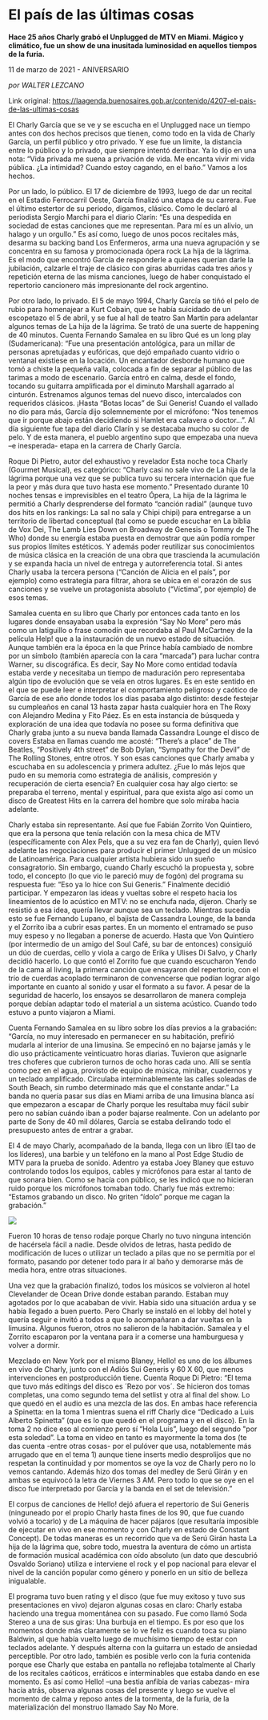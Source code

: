 # El país de las últimas cosas

**Hace 25 años Charly grabó el Unplugged de MTV en Miami. Mágico y climático, fue un show de una inusitada luminosidad en aquellos tiempos de la furia.**

11 de marzo de 2021 - ANIVERSARIO

_por WALTER LEZCANO_

Link original: https://laagenda.buenosaires.gob.ar/contenido/4207-el-pais-de-las-ultimas-cosas



El Charly García que se ve y se escucha en el Unplugged nace un tiempo antes con dos hechos precisos que tienen, como todo en la vida de Charly García, un perfil público y otro privado. Y ese fue un límite, la distancia entre lo público y lo privado, que siempre intentó derribar. Ya lo dijo en una nota: “Vida privada me suena a privación de vida. Me encanta vivir mi vida pública. ¿La intimidad? Cuando estoy cagando, en el baño.” Vamos a los hechos.




Por un lado, lo público. El 17 de diciembre de 1993, luego de dar un recital en el Estadio Ferrocarril Oeste, García finalizó una etapa de su carrera. Fue el último estertor de su periodo, digamos, clásico. Como le declaró al periodista Sergio Marchi para el diario Clarín: “Es una despedida en sociedad de estas canciones que me representan. Para mí es un alivio, un halago y un orgullo.” Es así como, luego de unos pocos recitales más, desarma su backing band Los Enfermeros, arma una nueva agrupación y se concentra en su famosa y promocionada ópera rock La hija de la lágrima. Es el modo que encontró García de responderle a quienes querían darle la jubilación, calzarle el traje de clásico con giras aburridas cada tres años y repetición eterna de las misma canciones, luego de haber conquistado el repertorio cancionero más impresionante del rock argentino.




Por otro lado, lo privado. El 5 de mayo 1994, Charly García se tiñó el pelo de rubio para homenajear a Kurt Cobain, que se había suicidado de un escopetazo el 5 de abril, y se fue al hall de teatro San Martin para adelantar algunos temas de La hija de la lágrima. Se trató de una suerte de happening de 40 minutos. Cuenta Fernando Samalea en su libro Qué es un long play (Sudamericana): “Fue una presentación antológica, para un millar de personas apretujadas y eufóricas, que dejó empañado cuanto vidrio o ventanal existiese en la locación. Un encantador desborde humano que tomó a chiste la pequeña valla, colocada a fin de separar al público de las tarimas a modo de escenario. García entró en calma, desde el fondo, tocando su guitarra amplificada por el diminuto Marshall agarrado al cinturón. Estrenamos algunos temas del nuevo disco, intercalados con requeridos clásicos. ¡Hasta “Botas locas” de Sui Generis! Cuando el vallado no dio para más, García dijo solemnemente por el micrófono: “Nos tenemos que ir porque abajo están decidiendo si Hamlet era calavera o doctor…”. Al día siguiente fue tapa del diario Clarín y se destacaba mucho su color de pelo. Y de esta manera, el pueblo argentino supo que empezaba una nueva –e inesperada- etapa en la carrera de Charly García.




Roque Di Pietro, autor del exhaustivo y revelador Esta noche toca Charly (Gourmet Musical), es categórico: “Charly casi no sale vivo de La hija de la lágrima porque una vez que se publica tuvo su tercera internación que fue la peor y más dura que tuvo hasta ese momento.” Presentado durante 10 noches tensas e imprevisibles en el teatro Ópera, La hija de la lágrima le permitió a Charly desprenderse del formato “canción radial” (aunque tuvo dos hits en los rankings: La sal no sala y Chipi chipi) para entregarse a un territorio de libertad conceptual (tal como se puede escuchar en La biblia de Vox Dei, The Lamb Lies Down on Broadway de Genesis o Tommy de The Who) donde su energía estaba puesta en demostrar que aún podía romper sus propios límites estéticos. Y además poder reutilizar sus conocimientos de música clásica en la creación de una obra que trascienda la acumulación y se expanda hacia un nivel de entrega y autorreferencia total. Si antes Charly usaba la tercera persona (“Canción de Alicia en el país”, por ejemplo) como estrategia para filtrar, ahora se ubica en el corazón de sus canciones y se vuelve un protagonista absoluto (“Víctima”, por ejemplo) de esos temas.




Samalea cuenta en su libro que Charly por entonces cada tanto en los lugares donde ensayaban usaba la expresión “Say No More” pero más como un latiguillo o frase comodín que recordaba al Paul McCartney de la película Help! que a la instauración de un nuevo estado de situación. Aunque también era la época en la que Prince había cambiado de nombre por un símbolo (también aparecía con la cara “marcada”) para luchar contra Warner, su discográfica. Es decir, Say No More como entidad todavía estaba verde y necesitaba un tiempo de maduración pero representaba algún tipo de evolución que se veía en otros lugares. Es en este sentido en el que se puede leer e interpretar el comportamiento peligroso y caótico de García de ese año donde todos los días pasaba algo distinto: desde festejar su cumpleaños en canal 13 hasta zapar hasta cualquier hora en The Roxy con Alejandro Medina y Fito Páez. Es en esta instancia de búsqueda y exploración de una idea que todavía no posee su forma definitiva que Charly graba junto a su nueva banda llamada Cassandra Lounge el disco de covers Estaba en llamas cuando me acosté: “There’s a place” de The Beatles, “Positively 4th street” de Bob Dylan, “Sympathy for the Devil” de The Rolling Stones, entre otros. Y son esas canciones que Charly amaba y escuchaba en su adolescencia y primera adultez. ¿Fue lo más lejos que pudo en su memoria como estrategia de análisis, compresión y recuperación de cierta esencia? En cualquier cosa hay algo cierto: se preparaba el terreno, mental y espiritual, para que exista algo así como un disco de Greatest Hits en la carrera del hombre que solo miraba hacia adelante.




Charly estaba sin representante. Así que fue Fabián Zorrito Von Quintiero, que era la persona que tenía relación con la mesa chica de MTV (específicamente con Alex Pels, que a su vez era fan de Charly), quien llevó adelante las negociaciones para producir el primer Unlugged de un músico de Latinoamérica. Para cualquier artista hubiera sido un sueño consagratorio. Sin embargo, cuando Charly escuchó la propuesta y, sobre todo, el concepto (lo que vio le pareció muy de fogón) del programa su respuesta fue: “Eso ya lo hice con Sui Generis.” Finalmente decidió participar. Y empezaron las ideas y vueltas sobre el respeto hacia los lineamientos de lo acústico en MTV: no se enchufa nada, dijeron. Charly se resistió a esa idea, quería llevar aunque sea un teclado. Mientras sucedía esto se fue Fernando Lupano, el bajista de Cassandra Lounge, de la banda y el Zorrito iba a cubrir esas partes. En un momento el entramado se puso muy espeso y no llegaban a ponerse de acuerdo. Hasta que Von Quintiero (por intermedio de un amigo del Soul Café, su bar de entonces) consiguió un dúo de cuerdas, cello y viola a cargo de Erika y Ulises Di Salvo, y Charly decidió hacerlo. Lo que contó el Zorrito fue que cuando escucharon Yendo de la cama al living, la primera canción que ensayaron del repertorio, con el trío de cuerdas acoplado terminaron de convencerse que podían lograr algo importante en cuanto al sonido y usar el formato a su favor. A pesar de la seguridad de hacerlo, los ensayos se desarrollaron de manera compleja porque debían adaptar todo el material a un sistema acústico. Cuando todo estuvo a punto viajaron a Miami.




Cuenta Fernando Samalea en su libro sobre los días previos a la grabación: “García, no muy interesado en permanecer en su habitación, prefirió mudarla al interior de una limusina. Se empecinó en no bajarse jamás y le dio uso prácticamente veinticuatro horas diarias. Tuvieron que asignarle tres choferes que cubrieron turnos de ocho horas cada uno. Allí se sentía como pez en el agua, provisto de equipo de música, minibar, cuadernos y un teclado amplificado. Circulaba interminablemente las calles soleadas de South Beach, sin rumbo determinado más que el constante andar.” La banda no quería pasar sus días en Miami arriba de una limusina blanca así que empezaron a escapar de Charly porque les resultaba muy fácil subir pero no sabían cuándo iban a poder bajarse realmente. Con un adelanto por parte de Sony de 40 mil dólares, García se estaba delirando todo el presupuesto antes de entrar a grabar.




El 4 de mayo Charly, acompañado de la banda, llega con un libro (El tao de los líderes), una barbie y un teléfono en la mano al Post Edge Studio de MTV para la prueba de sonido. Adentro ya estaba Joey Blaney que estuvo controlando todos los equipos, cables y micrófonos para estar al tanto de que sonara bien. Como se hacía con público, se les indicó que no hicieran ruido porque los micrófonos tomaban todo. Charly fue más extremo: “Estamos grabando un disco. No griten “ídolo” porque me cagan la grabación.”




[![](https://img.youtube.com/vi/x3uGVI8Jo7A/0.jpg)](https://www.youtube.com/watch?v=x3uGVI8Jo7A)




Fueron 10 horas de tenso rodaje porque Charly no tuvo ninguna intención de hacérsela fácil a nadie. Desde olvidos de letras, hasta pedido de modificación de luces o utilizar un teclado a pilas que no se permitía por el formato, pasando por detener todo para ir al baño y demorarse más de media hora, entre otras situaciones.




Una vez que la grabación finalizó, todos los músicos se volvieron al hotel Clevelander de Ocean Drive donde estaban parando. Estaban muy agotados por lo que acababan de vivir. Había sido una situación ardua y se había llegado a buen puerto. Pero Charly se instaló en el lobby del hotel y quería seguir e invitó a todos a que lo acompañaran a dar vueltas en la limusina. Algunos fueron, otros no salieron de la habitación. Samalea y el Zorrito escaparon por la ventana para ir a comerse una hamburguesa y volver a dormir.




Mezclado en New York por el mismo Blaney, Hello! es uno de los álbumes en vivo de Charly, junto con el Adiós Sui Generis y 60 X 60, que menos intervenciones en postproducción tiene. Cuenta Roque Di Pietro: “El tema que tuvo más editings del disco es ´Rezo por vos´. Se hicieron dos tomas completas, una como segundo tema del setlist y otra al final del show. Lo que quedó en el audio es una mezcla de las dos. En ambas hace referencia a Spinetta: en la toma 1 mientras suena el riff Charly dice “Dedicado a Luis Alberto Spinetta” (que es lo que quedó en el programa y en el disco). En la toma 2 no dice eso al comienzo pero sí “Hola Luis”, luego del segundo "por esta soledad”. La toma en video en tanto es mayormente la toma dos (te das cuenta -entre otras cosas- por el pulóver que usa, notablemente más arrugado que en el tema 1) aunque tiene inserts medio desprolijos que no respetan la continuidad y por momentos se oye la voz de Charly pero no lo vemos cantando. Además hizo dos tomas del medley de Serú Girán y en ambas se equivocó la letra de Viernes 3 AM. Pero todo lo que se oye en el disco fue interpretado por García y la banda en el set de televisión.”




El corpus de canciones de Hello! dejó afuera el repertorio de Sui Generis (ninguneado por el propio Charly hasta fines de los 90, que fue cuando volvió a tocarlo) y de La máquina de hacer pájaros (que resultaría imposible de ejecutar en vivo en ese momento y con Charly en estado de Constant Concept). De todas maneras es un recorrido que va de Serú Girán hasta La hija de la lágrima que, sobre todo, muestra la aventura de cómo un artista de formación musical académica con oído absoluto (un dato que descubrió Osvaldo Soriano) utiliza e interviene el rock y el pop nacional para elevar el nivel de la canción popular como género y ponerlo en un sitio de belleza inigualable.




El programa tuvo buen rating y el disco (que fue muy exitoso y tuvo sus presentaciones en vivo) dejaron algunas cosas en claro: Charly estaba haciendo una tregua momentánea con su pasado. Fue como llamó Soda Stereo a una de sus giras: Una burbuja en el tiempo. Es por eso que los momentos donde más claramente se lo ve feliz es cuando toca su piano Baldwin, al que había vuelto luego de muchísimo tiempo de estar con teclados adelante. Y después alterna con la guitarra un estado de ansiedad perceptible. Por otro lado, también es posible verlo con la furia contenida porque ese Charly que estaba en pantalla no reflejaba totalmente al Charly de los recitales caóticos, erráticos e interminables que estaba dando en ese momento. Es así como Hello! –una bestia anfibia de varias cabezas- mira hacia atrás, observa algunas cosas del presente y luego se vuelve el momento de calma y reposo antes de la tormenta, de la furia, de la materialización del monstruo llamado Say No More.




